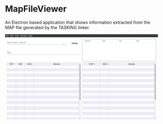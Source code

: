 # MapFileViewer

An Electron based application that shows information extracted from the MAP file generated by the TASKING linker.

![](/images/screenshot.png)
